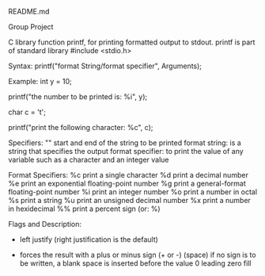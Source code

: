 README.md

Group Project

C library function printf, for printing formatted output to stdout.
printf is part of standard library #include <stdio.h>

Syntax:
printf("format String/format specifier", Arguments);

Example:
int y = 10;

printf("the number to be printed is: %i", y);

char c = 't';

printf("print the following character: %c", c);

Specifiers:
"" start and end of the string to be printed
format string: is a string that specifies the output
format specifier: to print the value of any variable such as a character and an integer value

Format Specifiers:
%c print a single character
%d print a decimal number
%e print an exponential floating-point number
%g print a general-format floating-point number
%i print an integer number
%o print a number in octal
%s print a string
%u print an unsigned decimal number
%x print a number in hexidecimal
%% print a percent sign (or: \%)


Flags and Description:
- left justify (right justification is the default)
+ forces the result with a plus or minus sign (+ or -)
(space) if no sign is to be written, a blank space is inserted before the value
0 leading zero fill
